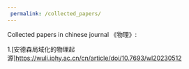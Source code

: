 ```yaml
---
 permalink: /collected_papers/
---
```


Collected papers in chinese journal 《物理》:

1.[安德森局域化的物理起源]https://wuli.iphy.ac.cn/cn/article/doi/10.7693/wl20230512





